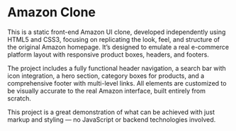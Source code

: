 # Amazon Clone

This is a static front-end Amazon UI clone, developed independently using HTML5 and CSS3, focusing on replicating the look, feel, and structure of the original Amazon homepage. It’s designed to emulate a real e-commerce platform layout with responsive product boxes, headers, and footers.

The project includes a fully functional header navigation, a search bar with icon integration, a hero section, category boxes for products, and a comprehensive footer with multi-level links. All elements are customized to be visually accurate to the real Amazon interface, built entirely from scratch.

This project is a great demonstration of what can be achieved with just markup and styling — no JavaScript or backend technologies involved.
